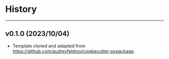 # History

----

## v0.1.0 (2023/10/04)

- Template cloned and adapted from <https://github.com/audreyfeldroy/cookiecutter-pypackage>.
